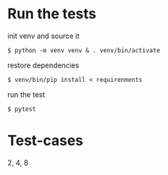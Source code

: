 # Run the tests

init venv and source it
```
$ python -m venv venv & . venv/bin/activate
```
restore dependencies
```
$ venv/bin/pip install < requirenments
```
run the test
```
$ pytest
```

# Test-cases
2, 4, 8
